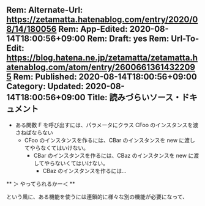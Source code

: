 Rem: Alternate-Url: https://zetamatta.hatenablog.com/entry/2020/08/14/180056
Rem: App-Edited: 2020-08-14T18:00:56+09:00
Rem: Draft: yes
Rem: Url-To-Edit: https://blog.hatena.ne.jp/zetamatta/zetamatta.hatenablog.com/atom/entry/26006613614322095
Rem: Published: 2020-08-14T18:00:56+09:00
Category:
Updated: 2020-08-14T18:00:56+09:00
Title: 読みづらいソース・ドキュメント
---
* ある関数 F を呼び出すには、パラメータにクラス CFoo のインスタンスを渡さねばならない
    * CFoo のインスタンスを作るには、CBar のインスタンスを new に渡してやらなくてはいけない。
        * CBar のインスタンスを作るには、CBaz のインスタンスを new に渡してやらないくてはいけない。
            * CBaz のインスタンスを作るには…

** ＞ やってられるかー＜ **

という風に、ある機能を使うには連鎖的に様々な別の機能が必要になって、




